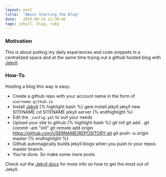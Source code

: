 ```yaml
---
layout: post
title:  "About Starting the Blog"
date:   2015-09-24 12:30:46
tags: jekyll, blog, ruby
---
```

### Motivation
This is about putting my daily experiences and code snippets in a centralized space and at the same time trying out a github hosted blog with [Jekyll][jekyll].  

### How-To
Hosting a blog this way is easy:

* Create a github repo with your account name in the form of `username.github.io`
* Install [Jekyll][jekyll]
{% highlight bash %}
gem install jekyll
jekyll new SITENAME
cd SITENAME
jekyll server
{% endhighlight %}
* Edit the `_config.yml` to suit your needs
* Upload your site to github
{% highlight bash %}
git init
git add .
git commit -am "init"
git remote add origin https://github.com/USERNAME/REPOSITORY.git
git push -u origin master
{% endhighlight %}
* Github automagically builds jekyll blogs when you push to your repos master branch.
* You're done. So make some more posts

Check out the [Jekyll docs][jekyll] for more info on how to get the most out of Jekyll.

[jekyll]:      http://jekyllrb.com
